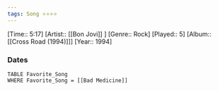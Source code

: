 ```yaml
---
tags: Song ⭐⭐⭐⭐ 
---
```

[Time:: 5:17]
[Artist:: [[Bon Jovi]] ]
[Genre:: Rock]
[Played:: 5]
[Album:: [[Cross Road (1994)]]]
[Year:: 1994]
### Dates
````dataview
TABLE Favorite_Song
WHERE Favorite_Song = [[Bad Medicine]]
````